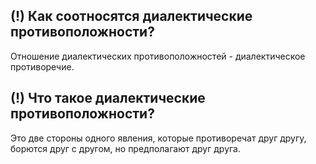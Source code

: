 ## (!) Как соотносятся диалектические противоположности?
Отношение диалектических противоположностей - диалектическое противоречие.

## (!) Что такое диалектические противоположности?
Это две стороны одного явления, которые противоречат друг другу, борются друг с другом, но предполагают друг друга.
